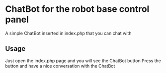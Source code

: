 # ChatBot for the robot base control panel

A simple ChatBot inserted in index.php that you can chat with 


## Usage

Just open the index.php page and you will see the ChatBot button 
Press the button and have a nice conversation with the ChatBot